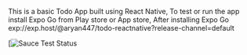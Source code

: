 This is a basic Todo App built using React Native,
To test or run the app install Expo Go from Play store or App store,
After installing Expo Go 
exp://exp.host/@aryan447/todo-reactnative?release-channel=default

[![Sauce Test Status](exp://exp.host/@aryan447/todo-reactnative?release-channel=default)

